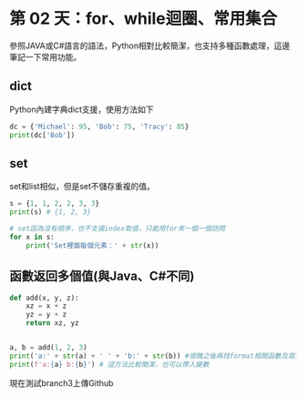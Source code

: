 第 02 天：for、while迴圈、常用集合
==========================================
參照JAVA或C#語言的語法，Python相對比較簡潔，也支持多種函數處理，這邊筆記一下常用功能。

## dict
Python內建字典dict支援，使用方法如下
```python
dc = {'Michael': 95, 'Bob': 75, 'Tracy': 85}
print(dc['Bob'])
```

## set
set和list相似，但是set不儲存重複的值。
```python
s = {1, 1, 2, 2, 3, 3}
print(s) # {1, 2, 3}

# set因為沒有順序，也不支援index取值，只能用for來一個一個訪問
for x in s:
    print('Set裡面每個元素：' + str(x))
```

## 函數返回多個值(與Java、C#不同)
```python
def add(x, y, z):
    xz = x + z
    yz = y + z
    return xz, yz


a, b = add(1, 2, 3)
print('a:' + str(a) + ' ' + 'b:' + str(b)) #很醜之後再找format相關函數及寫法
print(f'a:{a} b:{b}') # 這方法比較簡潔，也可以帶入變數
```


現在測試branch3上傳Github